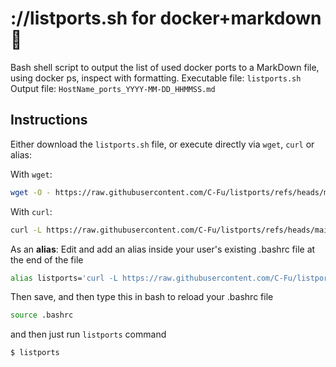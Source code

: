 # ://listports.sh for docker+markdown🐋
Bash shell script to output the list of used docker ports to a MarkDown file, using docker ps, inspect with formatting.
Executable file: `listports.sh`
Output file: `HostName_ports_YYYY-MM-DD_HHMMSS.md`

## Instructions
Either download the `listports.sh` file, or execute directly via `wget`, `curl` or alias:

With `wget`:
```bash
wget -O - https://raw.githubusercontent.com/C-Fu/listports/refs/heads/main/listports.sh | bash
```
With `curl`:
```bash
curl -L https://raw.githubusercontent.com/C-Fu/listports/refs/heads/main/listports.sh | bash
```

As an **alias**:
Edit and add an alias inside your user's existing .bashrc file at the end of the file
```bash
alias listports='curl -L https://raw.githubusercontent.com/C-Fu/listports/refs/heads/main/listports.sh'
```
Then save, and then type this in bash to reload your .bashrc file
```bash
source .bashrc
```
and then just run `listports` command
```bash
$ listports
```
